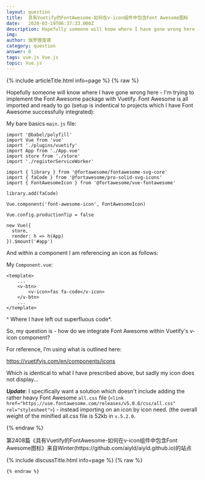 ```yaml
---
layout: question
title:  具有Vuetify的FontAwesome-如何在v-icon组件中包含Font Awesome图标
date:   2020-03-19T06:37:33.000Z
description: Hopefully someone will know where I have gone wrong here - I'm trying to impl...
img: 
author: 伽罗理查德
category: question
answer: 0
tags: vue.js Vue.js
topic: Vue.js
---
```

<div class="article-root">
  <div class="article">
    {% include articleTitle.html info=page %}
    {% raw %}
    <div class="article-content"><p>Hopefully someone will know where I have gone wrong here - I'm trying to implement the Font Awesome package with Vuetify. Font Awesome is all imported and ready to go (setup is indentical to projects which I have Font Awesome successfully integrated):</p>

<p>My bare basics <code>main.js</code> file:</p>

<pre><code>import '@babel/polyfill'<font></font>
import Vue from 'vue'<font></font>
import './plugins/vuetify'<font></font>
import App from './App.vue'<font></font>
import store from './store'<font></font>
import './registerServiceWorker'<font></font>
<font></font>
import { library } from '@fortawesome/fontawesome-svg-core'<font></font>
import { faCode } from '@fortawesome/pro-solid-svg-icons'<font></font>
import { FontAwesomeIcon } from '@fortawesome/vue-fontawesome'<font></font>
<font></font>
library.add(faCode)<font></font>
<font></font>
Vue.component('font-awesome-icon', FontAwesomeIcon)<font></font>
<font></font>
Vue.config.productionTip = false<font></font>
<font></font>
new Vue({<font></font>
  store,<font></font>
  render: h =&gt; h(App)<font></font>
}).$mount('#app')<font></font>
</code></pre>

<p>And within a component I am referencing an icon as follows:</p>

<p>My <code>Component.vue</code>:</p>

<pre><code>&lt;template&gt;<font></font>
    ...<font></font>
    &lt;v-btn&gt;<font></font>
        &lt;v-icon&gt;fas fa-code&lt;/v-icon&gt;<font></font>
    &lt;/v-btn&gt;<font></font>
    ...<font></font>
&lt;/template&gt;<font></font>
</code></pre>

<p>^ Where I have left out superfluous code*. </p>

<p>So, my question is - how do we integrate Font Awesome within Vuetify's v-icon component?</p>

<p>For reference, I’m using what is outlined here:</p>

<p><a href="https://vuetifyjs.com/en/components/icons" rel="noreferrer">https://vuetifyjs.com/en/components/icons</a></p>

<p>Which is identical to what I have prescribed above, but sadly my icon does not display...</p>

<p><strong><em>Update</em></strong>: I specifically want a solution which doesn't include adding the rather heavy Font Awesome <code>all.css</code> file (<code>&lt;link href="https://use.fontawesome.com/releases/v5.0.6/css/all.css" rel="stylesheet"&gt;</code>) - instead importing on an icon by icon need. (the overall weight of the minified all.css file is 52kb in <code>v.5.2.0</code>.</p></div>
    {% endraw %}
  </div>
  <p class="winter_mark">第2408篇《具有Vuetify的FontAwesome-如何在v-icon组件中包含Font Awesome图标》来自Winter(https://github.com/aiyld/aiyld.github.io)的站点</p>
  <div class="discuss-wrapper">
    {% include discussTitle.html info=page %}
    {% raw %}
    
    {% endraw %}
  </div>
<div>
